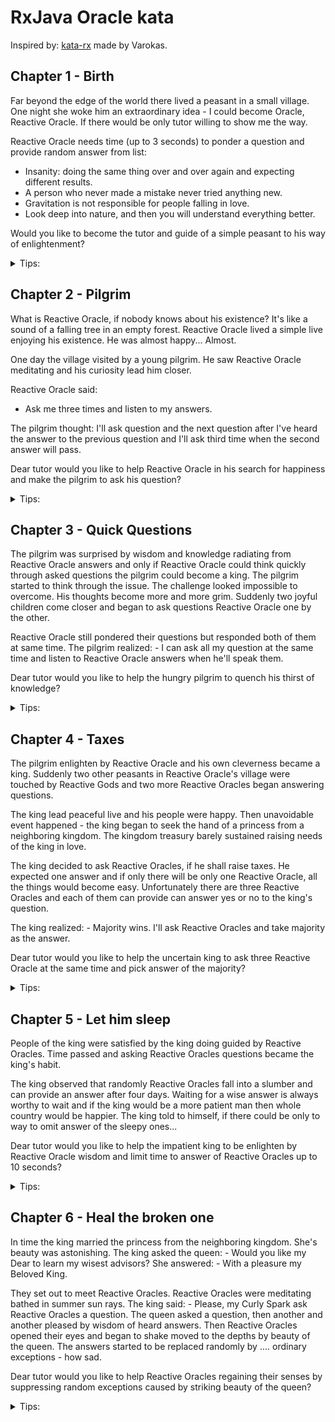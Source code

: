 # RxJava Oracle kata

Inspired by: [kata-rx](https://github.com/varokas/kata-rx) made by Varokas.

## Chapter 1 - Birth

Far beyond the edge of the world there lived a peasant in a small village. One night she woke him
an extraordinary idea - I could become Oracle, Reactive Oracle. If there would be only tutor
willing to show me the way.

Reactive Oracle needs time (up to 3 seconds) to ponder a question and provide random answer from list:
* Insanity: doing the same thing over and over again and expecting different results.
* A person who never made a mistake never tried anything new.
* Gravitation is not responsible for people falling in love.
* Look deep into nature, and then you will understand everything better.

Would you like to become the tutor and guide of a simple peasant to his way of enlightenment?

<details>
  <summary>Tips:</summary>
  Make slices as follows:
  <ul>
    <li>Reactive Oracle answers always with the same sentence</li>
    <li>Reactive Oracle answers with a constant delay of 3 seconds</li>
    <li>The delay becomes random - up to 3 seconds</li>
    <li>Add more answers and choose first or last</li>
    <li>Randomly choose answers</li>
  </ul>
</details>

## Chapter 2 - Pilgrim

What is Reactive Oracle, if nobody knows about his existence? It's like a sound of a falling tree
in an empty forest. Reactive Oracle lived a simple live enjoying his existence.
He was almost happy... Almost.

One day the village visited by a young pilgrim. He saw Reactive Oracle meditating and his curiosity
lead him closer.

Reactive Oracle said:
- Ask me three times and listen to my answers.

The pilgrim thought: I'll ask question and the next question after I've heard the answer to
the previous question and I'll ask third time when the second answer will pass.

Dear tutor would you like to help Reactive Oracle in his search for happiness and make the pilgrim
to ask his question?

<details>
  <summary>Tips:</summary>
  Make slices as follows:
  <ul>
    <li>Create Pilgrim that asks Reactive Oracle once</li>
    <li>Concatenate second answer with the first one</li>
    <li>Concatenate third answer with the second and first one</li>
  </ul>
</details>

## Chapter 3 - Quick Questions

The pilgrim was surprised by wisdom and knowledge radiating from Reactive Oracle answers and
only if Reactive Oracle could think quickly through asked questions the pilgrim could become
a king. The pilgrim started to think through the issue. The challenge looked impossible to overcome.
His thoughts become more and more grim. Suddenly two joyful children come closer and began to ask
questions Reactive Oracle one by the other.

Reactive Oracle still pondered their questions but responded both of them at same time. The pilgrim
realized: - I can ask all my question at the same time and listen to Reactive Oracle answers when
he'll speak them.

Dear tutor would you like to help the hungry pilgrim to quench his thirst of knowledge?

<details>
  <summary>Tips:</summary>
  Make slices as follows:
  <ul>
    <li>Look on different operators from: http://reactivex.io/documentation/operators.html</li>
  </ul>
</details>


## Chapter 4 - Taxes

The pilgrim enlighten by Reactive Oracle and his own cleverness became a king. Suddenly two other
peasants in Reactive Oracle's village were touched by Reactive Gods and two more Reactive Oracles
began answering questions.

The king lead peaceful live and his people were happy. Then unavoidable event happened - the king began
to seek the hand of a princess from a neighboring kingdom. The kingdom treasury barely sustained raising
needs of the king in love.

The king decided to ask Reactive Oracles, if he shall raise taxes. He expected one answer and if only there will be
only one Reactive Oracle, all the things would become easy. Unfortunately there are three Reactive Oracles and
each of them can provide can answer yes or no to the king's question.

The king realized: - Majority wins. I'll ask Reactive Oracles and take majority as the answer.

Dear tutor would you like to help the uncertain king to ask three Reactive Oracle at the same time and
pick answer of the majority?

<details>
  <summary>Tips:</summary>
  Make slices as follows:
  <ul>
    <li>create King asking one Reactive Oracle shall I raise taxes?</li>
    <li>make King to ask additional Reactive Oracle, in case of stale first one is winning</li>
    <li>make King to ask additional Reactive Oracle - majority wins</li>
    <li>make King to ask additional Reactive Oracle, in case of stale first one is winning</li>
  </ul>
</details>

## Chapter 5 - Let him sleep

People of the king were satisfied by the king doing guided by Reactive Oracles. Time passed and asking
Reactive Oracles questions became the king's habit.

The king observed that randomly Reactive Oracles fall into a slumber and can provide an answer after
four days. Waiting for a wise answer is always worthy to wait and if the king would be a more patient
man then whole country would be happier. The king told to himself, if there could be only to way to omit
answer of the sleepy ones...

Dear tutor would you like to help the impatient king to be enlighten by Reactive Oracle wisdom and limit
time to answer of Reactive Oracles up to 10 seconds?

<details>
  <summary>Tips:</summary>
  Make slices as follows:
  <ul>
    <li>make one oracle to answer with delay of 20 seconds, wait till all of them provide answer</li>
    <li>introduce random delay for all Reactive Oracles, wait till all of them provide answer</li>
    <li>introduce timeout for each Reactive Oracles, in case of timeout answer for shall I raise taxes is always No</li>
  </ul>
</details>

## Chapter 6 - Heal the broken one

In time the king married the princess from the neighboring kingdom. She's beauty was astonishing.
The king asked the queen: - Would you like my Dear to learn my wisest advisors?
She answered: - With a pleasure my Beloved King.

They set out to meet Reactive Oracles. Reactive Oracles were meditating bathed in summer sun rays.
The king said: - Please, my Curly Spark ask Reactive Oracles a question. The queen asked a question,
then another and another pleased by wisdom of heard answers. Then Reactive Oracles opened their eyes and
began to shake moved to the depths by beauty of the queen. The answers started to be replaced randomly
by .... ordinary exceptions - how sad.

Dear tutor would you like to help Reactive Oracles regaining their senses by suppressing random exceptions
caused by striking beauty of the queen?

<details>
  <summary>Tips:</summary>
  Make slices as follows:
  <ul>
    <li>make Reactive Oracle fail to answer because of exception that occurs randomly</li>
    <li>make failing Reactive Oracle suppress error and answer always No</li>
    <li>make failing Reactive Oracle repeat 3 times and in case the error still exists answer always No</li>
    <li>make failing Reactive Oracle repeat till error will not occur</li>
  </ul>
</details>
